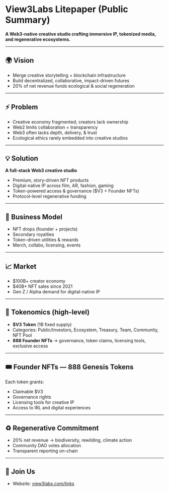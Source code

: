 # View3Labs Litepaper (Public Summary)

**A Web3-native creative studio crafting immersive IP, tokenized media, and regenerative ecosystems.**

---

## 🌍 Vision
- Merge creative storytelling + blockchain infrastructure  
- Build decentralized, collaborative, impact-driven futures  
- 20% of net revenue funds ecological & social regeneration  

---

## ⚡ Problem
- Creative economy fragmented, creators lack ownership  
- Web2 limits collaboration + transparency  
- Web3 often lacks depth, delivery, & trust  
- Ecological ethics rarely embedded into creative studios  

---

## 💡 Solution
**A full-stack Web3 creative studio**  
- Premium, story-driven NFT products  
- Digital-native IP across film, AR, fashion, gaming  
- Token-powered access & governance ($V3 + Founder NFTs)  
- Protocol-level regenerative funding  

---

## 💼 Business Model
- NFT drops (founder + projects)  
- Secondary royalties  
- Token-driven utilities & rewards  
- Merch, collabs, licensing, events  

---

## 📈 Market
- $100B+ creator economy  
- $40B+ NFT sales since 2021  
- Gen Z / Alpha demand for digital-native IP  

---

## 🔑 Tokenomics (high-level)
- **$V3 Token** (1B fixed supply)  
- Categories: Public/Investors, Ecosystem, Treasury, Team, Community, NFT Pool  
- **888 Founder NFTs** → governance, token claims, licensing tools, exclusive access  

---

## 🎟 Founder NFTs — 888 Genesis Tokens

Each token grants:
- Claimable $V3
- Governance rights
- Licensing tools for creative IP
- Access to IRL and digital experiences

---

## ♻️ Regenerative Commitment
- 20% net revenue → biodiversity, rewilding, climate action  
- Community DAO votes allocation  
- Transparent reporting on-chain  

---

## 🚀 Join Us
- Website: [view3labs.com/links](https://view3labs.com/links)  

